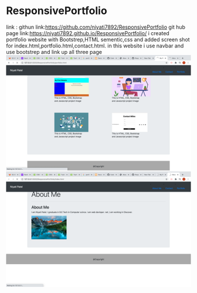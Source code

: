 # ResponsivePortfolio
link :
githun link:https://github.com/niyati7892/ResponsivePortfolio
git hub page link:https://niyati7892.github.io/ResponsivePortfolio/
i created portfolio website with Bootstrep,HTML sementic,css and added screen shot for index.html,portfolio.html,contact.html.
in this website i use navbar and use bootstrep and link up all three page 
![portfolio](./assest/Screen%20Shot%202020-12-14%20at%209.02.23%20PM.png)
![aboutme](./assest/Screen%20Shot%202020-12-14%20at%209.02.43%20PM.png)
